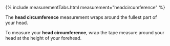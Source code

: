 {% include measurementTabs.html measurement="headcircumference" %}

The **head circumference** measurement wraps around the fullest part of your head.

To measure your **head circumference**, wrap the tape measure around your head at the height of your forehead. 
